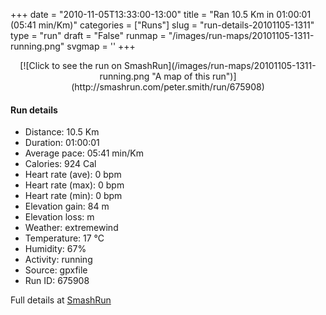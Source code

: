 +++
date = "2010-11-05T13:33:00-13:00"
title = "Ran 10.5 Km in 01:00:01 (05:41 min/Km)"
categories = ["Runs"]
slug = "run-details-20101105-1311"
type = "run"
draft = "False"
runmap = "/images/run-maps/20101105-1311-running.png"
svgmap = '<polyline points="0 59, 1 60, 5 57, 8 54, 10 50, 17 48, 23 50, 26 47, 27 45, 42 45, 46 47, 54 54, 60 56, 65 56, 78 53, 82 51, 85 52, 89 52, 92 54, 95 52, 98 50, 100 48, 98 44, 97 40, 97 43, 99 46, 100 48, 98 50, 95 52, 92 54, 83 51, 78 53, 71 55, 65 56, 60 56, 54 54, 44 46, 41 45, 32 45, 27 45, 23 49, 17 48, 15 48, 10 51">'
+++



<!--more-->

<center>
[![Click to see the run on SmashRun](/images/run-maps/20101105-1311-running.png "A map of this run")](http://smashrun.com/peter.smith/run/675908)
</center>

#### Run details

* Distance: 10.5 Km
* Duration: 01:00:01
* Average pace: 05:41 min/Km
* Calories: 924 Cal
* Heart rate (ave): 0 bpm
* Heart rate (max): 0 bpm
* Heart rate (min): 0 bpm
* Elevation gain: 84 m
* Elevation loss:  m
* Weather: extremewind
* Temperature: 17 &deg;C
* Humidity: 67%
* Activity: running
* Source: gpxfile
* Run ID: 675908

Full details at [SmashRun](http://smashrun.com/peter.smith/run/675908)